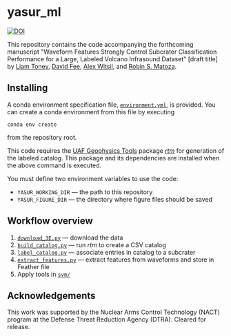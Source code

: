 # yasur_ml

[![DOI](https://zenodo.org/badge/301802019.svg)](https://zenodo.org/badge/latestdoi/301802019)

This repository contains the code accompanying the forthcoming manuscript "Waveform Features
Strongly Control Subcrater Classification Performance for a Large, Labeled Volcano Infrasound
Dataset" [draft title] by [Liam Toney](mailto:ldtoney@alaska.edu), [David Fee](mailto:dfee1@alaska.edu),
[Alex Witsil](mailto:ajwitsil@alaska.edu), and [Robin S. Matoza](mailto:rmatoza@ucsb.edu).

## Installing

A conda environment specification file, [`environment.yml`](environment.yml), is
provided. You can create a conda environment from this file by executing
```shell
conda env create
```
from the repository root.

This code requires the [UAF Geophysics Tools](https://github.com/uafgeotools) package
[*rtm*](https://github.com/uafgeotools/rtm) for generation of the labeled
catalog. This package and its dependencies are installed when the above command
is executed.

You must define two environment variables to use the code:
- `YASUR_WORKING_DIR` — the path to this repository
- `YASUR_FIGURE_DIR` — the directory where figure files should be saved

## Workflow overview

1. [`download_3E.py`](data/download_3E.py) — download the data
2. [`build_catalog.py`](label/build_catalog.py) — run *rtm* to create a CSV catalog
3. [`label_catalog.py`](label/label_catalog.py) — associate entries in catalog to a subcrater
4. [`extract_features.py`](features/extract_features.py) — extract features from waveforms and store in Feather file
5. Apply tools in [`svm/`](svm/)

## Acknowledgements

This work was supported by the Nuclear Arms Control Technology (NACT) program at the
Defense Threat Reduction Agency (DTRA). Cleared for release.

